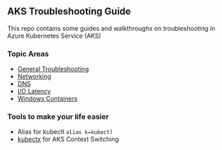 ## AKS Troubleshooting Guide

This repo contains some guides and walkthroughs on troubleshooting in Azure Kubernetes Service (AKS)

### Topic Areas

* [General Troubleshooting](./general-troubleshooting.md)
* [Networking](./networking.md)
* [DNS](./dns.md)
* [I/O Latency](./io-latency.md)
* [Windows Containers](./windows-containers.md)

### Tools to make your life easier

* Alias for kubectl ```alias k=kubectl```
* [kubectx](https://github.com/ahmetb/kubectx) for AKS Context Switching